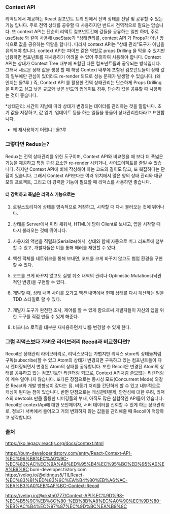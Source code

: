 ### Context API
리액트에서 제공하는 React 컴포넌트 트리 안에서 전역 상태를 전달 및 공유할 수 있는 기능 입니다. 주로 전역 상태를 공유할 때 사용하지만 반드시 전역적으로 필요는 없습니다. 또  context API는 단순히 리액트 컴포넌트간에 값들을 공유하는 일만 하며, 주로  useState 와 같이 사용해 useState가 *상태관리를, context API 가 Props가 아닌 방식으로 값을 공유하는 역할을 합니다. 따라서 context API는 "상태 관리"도구가 아님을 유의해야 합니다. context API는 파이프 같은 역할로 props Drilling 을 막을 수 있지만 남용하면 컴포넌트를 재사용하기 어려울 수 있어 주의하여 사용해야 합니다. Context API는 상태가 Context Tree 내부에 포함된 다른 컴포넌트들과 공유되는 방식입니다. 그래서 새로운 상태 값을 생성 할 때 해당 Context 내부에 포함된  컴포넌트들이 상태 값의 일부에만 관심이 있더라도 re-render 되므로 성능 문제가 발생할 수 있습니다. (왜 인지는 몰?루 )
즉, Context API 를 활용한 전역 상태관리는 단순하게 Props Drilling을 피하고 싶고 낮은 규모와 낮은 빈도의 업데이트 경우, 단순히 값을 공유할 때 사용하는 것이 좋습니다.

*상태관리: 시간이 지남에 따라 상태가 변경되는 데이터를 관리하는 것을 말합니다. 초기 값을 저장하고, 값 읽기, 업데이트 등을 하는 일들을 통들어 상태관리한다라고 표현합니다.

* 왜 재사용하기 어렵냐 !  몰?루

### 그렇다면 Redux는?
Redux는 전역 상태관리를 위한 도구이며, Context API와 비교했을 때 보다 더 폭넓은 기능을 제공하고 특정 구성 요소만 re-render 시키거나, 사이드이펙트를 줄일 수 있습니다. 하지만 Context API에 비해 작성해야 하는 코드의 길이도 많고, 또 복잡하다는 단점이 있습니다. 그래서  Context API보다는  여러 위치에서 많은 양의 상태 관리와 대규모의 프로젝트, 그리고 더 강력한 기능이 필요할 때 리덕스를 사용하면 좋습니다.
####  더 강력하고 폭넓은 리덕스 기능으로는 
1. 로컬스토리지에 상태를 영속적으로 저장하고, 시작할 때 다시 불러오는 것에 뛰어나다.

2. 상태를 Server에서 미리 채워서, HTML에 담아 Client로 보내고, 앱을 시작할 때 다시 불러오는 것에 뛰어나다.

3. 사용자의 액선을 직렬화(Serialize)해서, 상태와 함께 자동으로 버그 리포트에 첨부할 수 있고, 개발자들은 이를 통해 에러를 재현할 수 있다.

4. 액션 객체를 네트워크를 통해 보내면, 코드를 크게 바꾸지 않고도 협업 환경을 구현할 수 있다.

5. 코드를 크게 바꾸지 않고도 실행 취소 내역의 관리나 Optimistic Mutations(낙관적인 변경)을 구현할 수 있다.

6. 개발할 때, 상태 내역 사이를 오가고 액션 내역에서 현재 상태를 다시 계산하는 일을 TDD 스타일로 할 수 있다.

7. 개발자 도구가 완전한 조사, 제어를 할 수 있게 함으로써 개발자들이 자신의 앱을 위한 도구를 직접 만들 수 있게 해준다.

8. 비즈니스 로직을 대부분 재사용하면서 UI를 변경할 수 있게 한다.

### 그럼 리덕스보다 가벼운 라이브러리 Recoil과 비교한다면?
Recoil은 상태관리 라이브러리로, 리덕스보다는 가볍지만 리덕스 store의 상태들처럼 구독(subscribe)할 수 있고 Atom의 상태가 변경되면 구독하고 있는 컴포넌트들이 다시 렌더링되면서 변경된 Atom의 상태를 공유합니다.  또한 Recoil은 변경된 Atom의 상태를 공유하고 있는 컴포넌트만 리렌더링 되므로, Context API처럼 쓸모없는 리렌더링이 계속 일어나지 않습니다.  또다른 장점으로는 동시성 모드(Concurrent Mode) 와같은  React와 개발 방향성이 같다는 점.  비동기 처리를 간단하게 할 수 있고  내부적으로 캐싱이 된다는 점이 있습니다. 반면 단점으로는 캐싱관련문제, 안전성에 대한 우려, 리덕스의 devtools 만큼 훌륭한 디버깅툴의 부재, 아직도 많은 실험적인 API들이 있습니다.
 Recoil은  contextApi에 대한 보안제이자,  서버 데이터를 신뢰할 수 있게 하는 상태관리로, 정보가 서버에서 들어오고 거의 변화하지 않는 값들을 관리해줄 때 Recoil이 적당하고 생각합니다.
 
### 출처 
https://ko.legacy.reactjs.org/docs/context.html

https://bum-developer.tistory.com/entry/React-Context-API-%EC%96%B8%EC%A0%9C-%EC%82%AC%EC%9A%A9%ED%95%B4%EC%95%BC%ED%95%A0%EA%B9%8C
bum-developer.tistory.com
https://velog.io/@dldngus5/TILReact-%EC%83%81%ED%83%9C%EA%B4%80%EB%A6%AC-%EA%B3%A0%EB%AF%BC-Context-Recoil

https://velog.io/@ckstn0777/Context-API%EC%9D%98-%EC%B5%9C%EB%8C%80-%EB%8B%A8%EC%A0%90%EC%9D%80-%EB%AC%B4%EC%97%87%EC%9D%BC%EA%B9%8C
